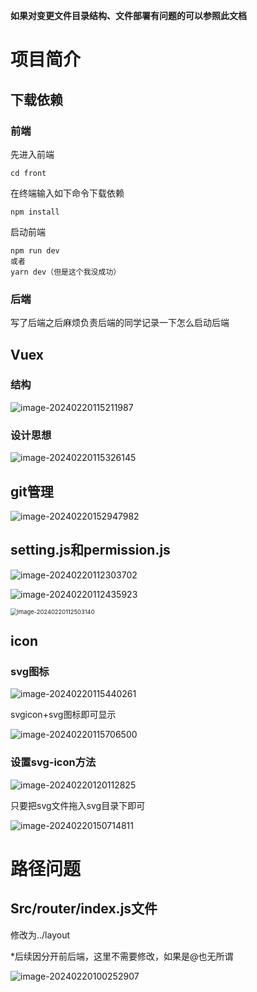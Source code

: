**如果对变更文件目录结构、文件部署有问题的可以参照此文档**



# 项目简介

## 下载依赖

### 前端

先进入前端

```
cd front
```

在终端输入如下命令下载依赖

```
npm install
```

启动前端

```
npm run dev
或者
yarn dev（但是这个我没成功）
```

### 后端

写了后端之后麻烦负责后端的同学记录一下怎么启动后端



## Vuex

### 结构

![image-20240220115211987](./assets/image-20240220115211987.png)

### 设计思想

![image-20240220115326145](./assets/image-20240220115326145.png)

## git管理

![image-20240220152947982](./assets/image-20240220152947982.png)

## setting.js和permission.js

![image-20240220112303702](./assets/image-20240220112303702.png)

![image-20240220112435923](./assets/image-20240220112435923.png)

<img src="./assets/image-20240220112503140.png" alt="image-20240220112503140" style="zoom:67%;" />

## icon

### svg图标

![image-20240220115440261](./assets/image-20240220115440261.png)

svgicon+svg图标即可显示

![image-20240220115706500](./assets/image-20240220115706500.png)



### 设置svg-icon方法

![image-20240220120112825](./assets/image-20240220120112825.png)

只要把svg文件拖入svg目录下即可

![image-20240220150714811](./assets/image-20240220150714811.png)

# 路径问题

## Src/router/index.js文件

修改为../layout

*后续因分开前后端，这里不需要修改，如果是@也无所谓

![image-20240220100252907](./assets/image-20240220100252907.png)









